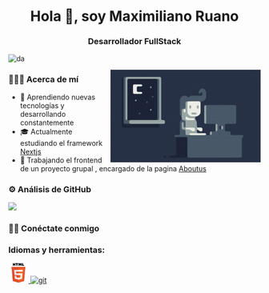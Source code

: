 
<h1 align = "center"> Hola 👋, soy Maximiliano Ruano </h1>
<h3 align = "center">     Desarrollador FullStack  </h3>

![da](https://p4.wallpaperbetter.com/wallpaper/676/293/313/programmer-wallpaper-preview.jpg) 




<img alt = "Codificación nocturna" src = "https://raw.githubusercontent.com/AVS1508/AVS1508/master/assets/Night-Coding.gif" align = "right" />







<h3> 👨🏻‍💻  Acerca de mí </h3>

- 🤔  Aprendiendo nuevas tecnologías y desarrollando constantemente
- 🎓 Actualmente estudiando el framework [Nextjs](https://nextjs.org)
- 💼  Trabajando el frontend de un  proyecto grupal , encargado de la pagina [Aboutus](https://github.com/No-Country/Cohorte-1-G10)


### ⚙️ Análisis de GitHub

<p align = "centro">
<a href="https://github.com/AVS1508">
  <img height = "180em" src = "https://github-readme-stats-eight-theta.vercel.app/api?username=AVS1508&show_icons=true&theme=algolia&include_all_commits=true&count_private=true" />
  
</a>
</p>






<h3> 🤝🏻  Conéctate conmigo </h3>

<p align = "centro">


</p>





<h3 align = "left"> Idiomas y herramientas: </h3>
<p align = "left">  </a> <a href = "https://www.w3.org/html/" target = "_ blank" rel = "noreferrer"> <img src = "https://raw.githubusercontent.com/devicons/devicon/master/icons/html5/html5-original-wordmark.svg "alt =" html5 "width =" 40 "height =" 40 "/> 
    </a> <a href="https://git-scm.com/" target="_blank" rel="noreferrer"> <img src = "https://www.vectorlogo.zone/logos/git-scm/git-scm-icon.svg" alt = "git" width = "40" height = "40" /> 
